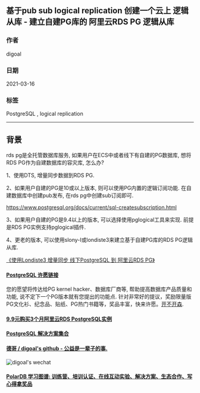 ## 基于pub sub logical replication 创建一个云上 逻辑从库 - 建立自建PG库的 阿里云RDS PG 逻辑从库  
  
### 作者  
digoal  
  
### 日期  
2021-03-16  
  
### 标签  
PostgreSQL , logical replication   
  
----  
  
## 背景  
rds pg是全托管数据库服务, 如果用户在ECS中或者线下有自建的PG数据库, 想将RDS PG作为自建数据库的容灾库, 怎么办?  
  
1、使用DTS, 增量同步数据到RDS PG.   
  
2、如果用户自建的PG是10或以上版本, 则可以使用PG内置的逻辑订阅功能. 在自建数据库中创建pub发布, 在rds pg中创建sub订阅即可.   
  
https://www.postgresql.org/docs/current/sql-createsubscription.html  
  
3、如果用户自建的PG是9.4以上的版本, 可以选择使用pglogical工具来实现. 前提是RDS PG实例支持pglogical插件.    
  
4、更老的版本, 可以使用slony-I或londiste3来建立基于自建PG库的RDS PG逻辑从库.    
  
[《使用Londiste3 增量同步 线下PostgreSQL 到 阿里云RDS PG》](../201605/20160525_01.md)    
  
  
  
#### [PostgreSQL 许愿链接](https://github.com/digoal/blog/issues/76 "269ac3d1c492e938c0191101c7238216")
您的愿望将传达给PG kernel hacker、数据库厂商等, 帮助提高数据库产品质量和功能, 说不定下一个PG版本就有您提出的功能点. 针对非常好的提议，奖励限量版PG文化衫、纪念品、贴纸、PG热门书籍等，奖品丰富，快来许愿。[开不开森](https://github.com/digoal/blog/issues/76 "269ac3d1c492e938c0191101c7238216").  
  
  
#### [9.9元购买3个月阿里云RDS PostgreSQL实例](https://www.aliyun.com/database/postgresqlactivity "57258f76c37864c6e6d23383d05714ea")
  
  
#### [PostgreSQL 解决方案集合](https://yq.aliyun.com/topic/118 "40cff096e9ed7122c512b35d8561d9c8")
  
  
#### [德哥 / digoal's github - 公益是一辈子的事.](https://github.com/digoal/blog/blob/master/README.md "22709685feb7cab07d30f30387f0a9ae")
  
  
![digoal's wechat](../pic/digoal_weixin.jpg "f7ad92eeba24523fd47a6e1a0e691b59")
  
  
#### [PolarDB 学习图谱: 训练营、培训认证、在线互动实验、解决方案、生态合作、写心得拿奖品](https://www.aliyun.com/database/openpolardb/activity "8642f60e04ed0c814bf9cb9677976bd4")
  
